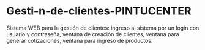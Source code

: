 # Gesti-n-de-clientes-PINTUCENTER
Sistema WEB para la gestión de clientes: ingreso al sistema por un login con usuario y contraseña, ventana de  creación de clientes, ventana para generar cotizaciones, ventana para ingreso de productos.
